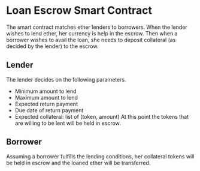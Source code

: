 # Loan Escrow Smart Contract
The smart contract matches ether lenders to borrowers. When the lender wishes to lend ether, her currency is help in the escrow. Then when a borrower wishes to avail the loan, she needs to deposit collateral (as decided by the lender) to the escrow.

## Lender
The lender decides on the following parameters.

- Minimum amount to lend
- Maximum amount to lend
- Expected return payment
- Due date of return payment
- Expected collateral: list of (token, amount) 
At this point the tokens that are willing to be lent will be held in escrow.

## Borrower
Assuming a borrower fulfills the lending conditions, her collateral tokens will be held in escrow and the loaned ether will be transferred. 
